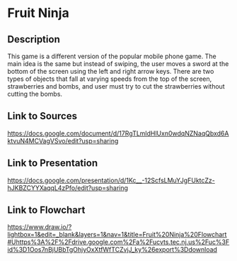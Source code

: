 # Fruit Ninja


## Description

This game is a different version of the popular mobile phone game. The main idea is the same but instead of swiping, the user moves a sword at the bottom of the screen using the left and right arrow keys. There are two types of objects that fall at varying speeds from the top of the screen, strawberries and bombs, and user must try to cut the strawberries without cutting the bombs.

## Link to Sources
   https://docs.google.com/document/d/17RgTLmldHlUxn0wdqNZNaqQbxd6AktvuN4MCVagVSvo/edit?usp=sharing
   
## Link to Presentation
   https://docs.google.com/presentation/d/1Kc__-12ScfsLMuYJgFUktcZz-hJKBZCYYXaqqL4zPfo/edit?usp=sharing

## Link to Flowchart
https://www.draw.io/?lightbox=1&edit=_blank&layers=1&nav=1&title=Fruit%20Ninja%20Flowchart#Uhttps%3A%2F%2Fdrive.google.com%2Fa%2Fucvts.tec.nj.us%2Fuc%3Fid%3D1Oos7nBjUBbTgOhjyOxXtfWfTCZvjJ_ky%26export%3Ddownload

